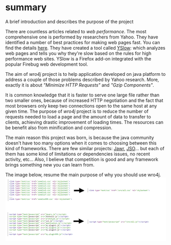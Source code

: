# summary 
A brief introduction and describes the purpose of the project

There are countless articles related to *web performance*. The most comprehensive one is performed by researchers from Yahoo. They have identified a number of best practices for making web pages fast. You can find the details [here](http://developer.yahoo.com/performance/rules.html). They have created a tool called [YSlow](http://developer.yahoo.com/yslow/): which analyzes web pages and tells you why they're slow based on the rules for high performance web sites. YSlow is a Firefox add-on integrated with the popular Firebug web development tool. 

The aim of _wro4j_ project is to help application developed on java platform to address a couple of those problems described by Yahoo research. More, exactly it is about *"Minimize HTTP Requests"* and *"Gzip Components"*.

It is common knowledge that it is faster to serve one large file rather than two smaller ones, because of increased HTTP negotiation and the fact that most browsers only keep two connections open to the same host at any given time. The purpose of *wro4j* project is to reduce the number of requests needed to load a page and the amount of data to transfer to clients, achieving drastic improvement of loading times. The resources can be benefit also from minification and compression.

The main reason this project was born, is because the java community doesn't have too many options when it comes to choosing between this kind of frameworks. There are few similar projects: [Jawr](https://jawr.dev.java.net/), [JSO](http://js-optimizer.sourceforge.net/)... but each of them has some kind of limitations or dependencies issues, no recent activity, etc... Also, I believe that competition is good and any framework brings something new you can learn from. 

The image below, resume the main purpose of why you should use wro4j. 
[![Resource Merging](img/resourceMerging.png)](img/resourceMerging.png)
